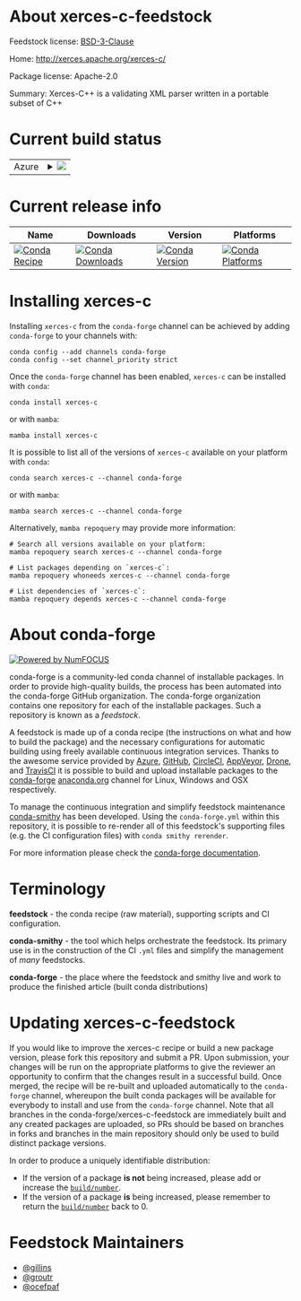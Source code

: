 About xerces-c-feedstock
========================

Feedstock license: [BSD-3-Clause](https://github.com/conda-forge/xerces-c-feedstock/blob/main/LICENSE.txt)

Home: http://xerces.apache.org/xerces-c/

Package license: Apache-2.0

Summary: Xerces-C++ is a validating XML parser written in a portable subset of C++

Current build status
====================


<table>
    
  <tr>
    <td>Azure</td>
    <td>
      <details>
        <summary>
          <a href="https://dev.azure.com/conda-forge/feedstock-builds/_build/latest?definitionId=2157&branchName=main">
            <img src="https://dev.azure.com/conda-forge/feedstock-builds/_apis/build/status/xerces-c-feedstock?branchName=main">
          </a>
        </summary>
        <table>
          <thead><tr><th>Variant</th><th>Status</th></tr></thead>
          <tbody><tr>
              <td>linux_64</td>
              <td>
                <a href="https://dev.azure.com/conda-forge/feedstock-builds/_build/latest?definitionId=2157&branchName=main">
                  <img src="https://dev.azure.com/conda-forge/feedstock-builds/_apis/build/status/xerces-c-feedstock?branchName=main&jobName=linux&configuration=linux%20linux_64_" alt="variant">
                </a>
              </td>
            </tr><tr>
              <td>linux_aarch64</td>
              <td>
                <a href="https://dev.azure.com/conda-forge/feedstock-builds/_build/latest?definitionId=2157&branchName=main">
                  <img src="https://dev.azure.com/conda-forge/feedstock-builds/_apis/build/status/xerces-c-feedstock?branchName=main&jobName=linux&configuration=linux%20linux_aarch64_" alt="variant">
                </a>
              </td>
            </tr><tr>
              <td>linux_ppc64le</td>
              <td>
                <a href="https://dev.azure.com/conda-forge/feedstock-builds/_build/latest?definitionId=2157&branchName=main">
                  <img src="https://dev.azure.com/conda-forge/feedstock-builds/_apis/build/status/xerces-c-feedstock?branchName=main&jobName=linux&configuration=linux%20linux_ppc64le_" alt="variant">
                </a>
              </td>
            </tr><tr>
              <td>osx_64</td>
              <td>
                <a href="https://dev.azure.com/conda-forge/feedstock-builds/_build/latest?definitionId=2157&branchName=main">
                  <img src="https://dev.azure.com/conda-forge/feedstock-builds/_apis/build/status/xerces-c-feedstock?branchName=main&jobName=osx&configuration=osx%20osx_64_" alt="variant">
                </a>
              </td>
            </tr><tr>
              <td>osx_arm64</td>
              <td>
                <a href="https://dev.azure.com/conda-forge/feedstock-builds/_build/latest?definitionId=2157&branchName=main">
                  <img src="https://dev.azure.com/conda-forge/feedstock-builds/_apis/build/status/xerces-c-feedstock?branchName=main&jobName=osx&configuration=osx%20osx_arm64_" alt="variant">
                </a>
              </td>
            </tr><tr>
              <td>win_64</td>
              <td>
                <a href="https://dev.azure.com/conda-forge/feedstock-builds/_build/latest?definitionId=2157&branchName=main">
                  <img src="https://dev.azure.com/conda-forge/feedstock-builds/_apis/build/status/xerces-c-feedstock?branchName=main&jobName=win&configuration=win%20win_64_" alt="variant">
                </a>
              </td>
            </tr>
          </tbody>
        </table>
      </details>
    </td>
  </tr>
</table>

Current release info
====================

| Name | Downloads | Version | Platforms |
| --- | --- | --- | --- |
| [![Conda Recipe](https://img.shields.io/badge/recipe-xerces--c-green.svg)](https://anaconda.org/conda-forge/xerces-c) | [![Conda Downloads](https://img.shields.io/conda/dn/conda-forge/xerces-c.svg)](https://anaconda.org/conda-forge/xerces-c) | [![Conda Version](https://img.shields.io/conda/vn/conda-forge/xerces-c.svg)](https://anaconda.org/conda-forge/xerces-c) | [![Conda Platforms](https://img.shields.io/conda/pn/conda-forge/xerces-c.svg)](https://anaconda.org/conda-forge/xerces-c) |

Installing xerces-c
===================

Installing `xerces-c` from the `conda-forge` channel can be achieved by adding `conda-forge` to your channels with:

```
conda config --add channels conda-forge
conda config --set channel_priority strict
```

Once the `conda-forge` channel has been enabled, `xerces-c` can be installed with `conda`:

```
conda install xerces-c
```

or with `mamba`:

```
mamba install xerces-c
```

It is possible to list all of the versions of `xerces-c` available on your platform with `conda`:

```
conda search xerces-c --channel conda-forge
```

or with `mamba`:

```
mamba search xerces-c --channel conda-forge
```

Alternatively, `mamba repoquery` may provide more information:

```
# Search all versions available on your platform:
mamba repoquery search xerces-c --channel conda-forge

# List packages depending on `xerces-c`:
mamba repoquery whoneeds xerces-c --channel conda-forge

# List dependencies of `xerces-c`:
mamba repoquery depends xerces-c --channel conda-forge
```


About conda-forge
=================

[![Powered by
NumFOCUS](https://img.shields.io/badge/powered%20by-NumFOCUS-orange.svg?style=flat&colorA=E1523D&colorB=007D8A)](https://numfocus.org)

conda-forge is a community-led conda channel of installable packages.
In order to provide high-quality builds, the process has been automated into the
conda-forge GitHub organization. The conda-forge organization contains one repository
for each of the installable packages. Such a repository is known as a *feedstock*.

A feedstock is made up of a conda recipe (the instructions on what and how to build
the package) and the necessary configurations for automatic building using freely
available continuous integration services. Thanks to the awesome service provided by
[Azure](https://azure.microsoft.com/en-us/services/devops/), [GitHub](https://github.com/),
[CircleCI](https://circleci.com/), [AppVeyor](https://www.appveyor.com/),
[Drone](https://cloud.drone.io/welcome), and [TravisCI](https://travis-ci.com/)
it is possible to build and upload installable packages to the
[conda-forge](https://anaconda.org/conda-forge) [anaconda.org](https://anaconda.org/)
channel for Linux, Windows and OSX respectively.

To manage the continuous integration and simplify feedstock maintenance
[conda-smithy](https://github.com/conda-forge/conda-smithy) has been developed.
Using the ``conda-forge.yml`` within this repository, it is possible to re-render all of
this feedstock's supporting files (e.g. the CI configuration files) with ``conda smithy rerender``.

For more information please check the [conda-forge documentation](https://conda-forge.org/docs/).

Terminology
===========

**feedstock** - the conda recipe (raw material), supporting scripts and CI configuration.

**conda-smithy** - the tool which helps orchestrate the feedstock.
                   Its primary use is in the construction of the CI ``.yml`` files
                   and simplify the management of *many* feedstocks.

**conda-forge** - the place where the feedstock and smithy live and work to
                  produce the finished article (built conda distributions)


Updating xerces-c-feedstock
===========================

If you would like to improve the xerces-c recipe or build a new
package version, please fork this repository and submit a PR. Upon submission,
your changes will be run on the appropriate platforms to give the reviewer an
opportunity to confirm that the changes result in a successful build. Once
merged, the recipe will be re-built and uploaded automatically to the
`conda-forge` channel, whereupon the built conda packages will be available for
everybody to install and use from the `conda-forge` channel.
Note that all branches in the conda-forge/xerces-c-feedstock are
immediately built and any created packages are uploaded, so PRs should be based
on branches in forks and branches in the main repository should only be used to
build distinct package versions.

In order to produce a uniquely identifiable distribution:
 * If the version of a package **is not** being increased, please add or increase
   the [``build/number``](https://docs.conda.io/projects/conda-build/en/latest/resources/define-metadata.html#build-number-and-string).
 * If the version of a package **is** being increased, please remember to return
   the [``build/number``](https://docs.conda.io/projects/conda-build/en/latest/resources/define-metadata.html#build-number-and-string)
   back to 0.

Feedstock Maintainers
=====================

* [@gillins](https://github.com/gillins/)
* [@groutr](https://github.com/groutr/)
* [@ocefpaf](https://github.com/ocefpaf/)

